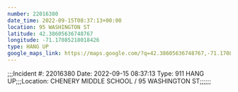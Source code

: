 ```yaml
---
number: 22016380
date_time: 2022-09-15T08:37:13+00:00
location: 95 WASHINGTON ST
latitude: 42.38605636748767
longitude: -71.17085218018426
type: HANG UP
google_maps_link: https://maps.google.com/?q=42.38605636748767,-71.17085218018426
---
```


;;;Incident #: 22016380  Date: 2022-09-15 08:37:13   Type: 911 HANG UP;;;Location: CHENERY MIDDLE SCHOOL / 95 WASHINGTON ST;;;;;;
